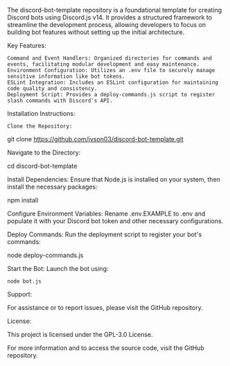 The discord-bot-template repository is a foundational template for creating Discord bots using Discord.js v14. It provides a structured framework to streamline the development process, allowing developers to focus on building bot features without setting up the initial architecture.

Key Features:

    Command and Event Handlers: Organized directories for commands and events, facilitating modular development and easy maintenance.
    Environment Configuration: Utilizes an .env file to securely manage sensitive information like bot tokens.
    ESLint Integration: Includes an ESLint configuration for maintaining code quality and consistency.
    Deployment Script: Provides a deploy-commands.js script to register slash commands with Discord's API.

Installation Instructions:

    Clone the Repository:

git clone https://github.com/jvson03/discord-bot-template.git

Navigate to the Directory:

cd discord-bot-template

Install Dependencies: Ensure that Node.js is installed on your system, then install the necessary packages:

npm install

Configure Environment Variables: Rename .env.EXAMPLE to .env and populate it with your Discord bot token and other necessary configurations.

Deploy Commands: Run the deployment script to register your bot's commands:

node deploy-commands.js

Start the Bot: Launch the bot using:

    node bot.js

Support:

For assistance or to report issues, please visit the GitHub repository.

License:

This project is licensed under the GPL-3.0 License.

For more information and to access the source code, visit the GitHub repository.
